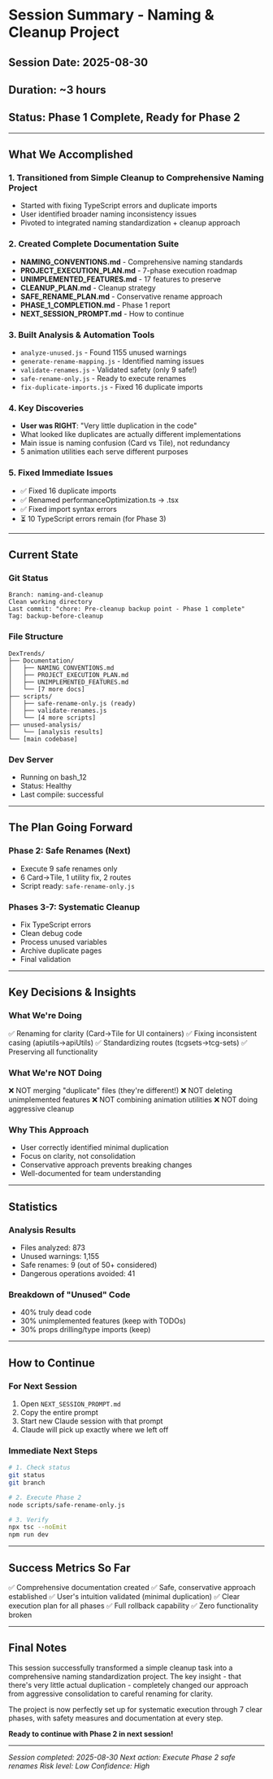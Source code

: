 # Session Summary - Naming & Cleanup Project

## Session Date: 2025-08-30
## Duration: ~3 hours
## Status: Phase 1 Complete, Ready for Phase 2

---

## What We Accomplished

### 1. Transitioned from Simple Cleanup to Comprehensive Naming Project
- Started with fixing TypeScript errors and duplicate imports
- User identified broader naming inconsistency issues
- Pivoted to integrated naming standardization + cleanup approach

### 2. Created Complete Documentation Suite
- **NAMING_CONVENTIONS.md** - Comprehensive naming standards
- **PROJECT_EXECUTION_PLAN.md** - 7-phase execution roadmap
- **UNIMPLEMENTED_FEATURES.md** - 17 features to preserve
- **CLEANUP_PLAN.md** - Cleanup strategy
- **SAFE_RENAME_PLAN.md** - Conservative rename approach
- **PHASE_1_COMPLETION.md** - Phase 1 report
- **NEXT_SESSION_PROMPT.md** - How to continue

### 3. Built Analysis & Automation Tools
- `analyze-unused.js` - Found 1155 unused warnings
- `generate-rename-mapping.js` - Identified naming issues
- `validate-renames.js` - Validated safety (only 9 safe!)
- `safe-rename-only.js` - Ready to execute renames
- `fix-duplicate-imports.js` - Fixed 16 duplicate imports

### 4. Key Discoveries
- **User was RIGHT**: "Very little duplication in the code"
- What looked like duplicates are actually different implementations
- Main issue is naming confusion (Card vs Tile), not redundancy
- 5 animation utilities each serve different purposes

### 5. Fixed Immediate Issues
- ✅ Fixed 16 duplicate imports
- ✅ Renamed performanceOptimization.ts → .tsx
- ✅ Fixed import syntax errors
- ⏳ 10 TypeScript errors remain (for Phase 3)

---

## Current State

### Git Status
```
Branch: naming-and-cleanup
Clean working directory
Last commit: "chore: Pre-cleanup backup point - Phase 1 complete"
Tag: backup-before-cleanup
```

### File Structure
```
DexTrends/
├── Documentation/
│   ├── NAMING_CONVENTIONS.md
│   ├── PROJECT_EXECUTION_PLAN.md
│   ├── UNIMPLEMENTED_FEATURES.md
│   └── [7 more docs]
├── scripts/
│   ├── safe-rename-only.js (ready)
│   ├── validate-renames.js
│   └── [4 more scripts]
├── unused-analysis/
│   └── [analysis results]
└── [main codebase]
```

### Dev Server
- Running on bash_12
- Status: Healthy
- Last compile: successful

---

## The Plan Going Forward

### Phase 2: Safe Renames (Next)
- Execute 9 safe renames only
- 6 Card→Tile, 1 utility fix, 2 routes
- Script ready: `safe-rename-only.js`

### Phases 3-7: Systematic Cleanup
- Fix TypeScript errors
- Clean debug code
- Process unused variables
- Archive duplicate pages
- Final validation

---

## Key Decisions & Insights

### What We're Doing
✅ Renaming for clarity (Card→Tile for UI containers)
✅ Fixing inconsistent casing (apiutils→apiUtils)
✅ Standardizing routes (tcgsets→tcg-sets)
✅ Preserving all functionality

### What We're NOT Doing
❌ NOT merging "duplicate" files (they're different!)
❌ NOT deleting unimplemented features
❌ NOT combining animation utilities
❌ NOT doing aggressive cleanup

### Why This Approach
- User correctly identified minimal duplication
- Focus on clarity, not consolidation
- Conservative approach prevents breaking changes
- Well-documented for team understanding

---

## Statistics

### Analysis Results
- Files analyzed: 873
- Unused warnings: 1,155
- Safe renames: 9 (out of 50+ considered)
- Dangerous operations avoided: 41

### Breakdown of "Unused" Code
- 40% truly dead code
- 30% unimplemented features (keep with TODOs)
- 30% props drilling/type imports (keep)

---

## How to Continue

### For Next Session
1. Open `NEXT_SESSION_PROMPT.md`
2. Copy the entire prompt
3. Start new Claude session with that prompt
4. Claude will pick up exactly where we left off

### Immediate Next Steps
```bash
# 1. Check status
git status
git branch

# 2. Execute Phase 2
node scripts/safe-rename-only.js

# 3. Verify
npx tsc --noEmit
npm run dev
```

---

## Success Metrics So Far

✅ Comprehensive documentation created
✅ Safe, conservative approach established
✅ User's intuition validated (minimal duplication)
✅ Clear execution plan for all phases
✅ Full rollback capability
✅ Zero functionality broken

---

## Final Notes

This session successfully transformed a simple cleanup task into a comprehensive naming standardization project. The key insight - that there's very little actual duplication - completely changed our approach from aggressive consolidation to careful renaming for clarity.

The project is now perfectly set up for systematic execution through 7 clear phases, with safety measures and documentation at every step.

**Ready to continue with Phase 2 in next session!**

---

*Session completed: 2025-08-30*
*Next action: Execute Phase 2 safe renames*
*Risk level: Low*
*Confidence: High*